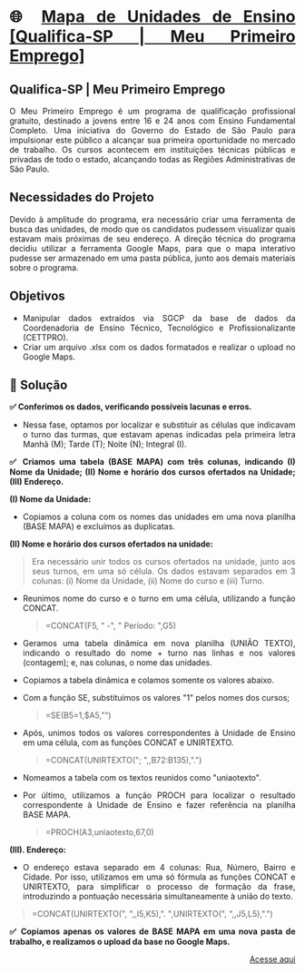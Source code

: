 <div align="justify">
  
# :globe_with_meridians: [Mapa de Unidades de Ensino [Qualifica-SP | Meu Primeiro Emprego]](https://www.google.com/maps/d/viewer?mid=12RUAzUv6WmHTARlDRou9O-hRUbQZXlw&ll=-22.48585463669992%2C-48.19047089999999&z=7)

## Qualifica-SP | Meu Primeiro Emprego
O Meu Primeiro Emprego é um programa de qualificação profissional gratuito, destinado a jovens entre 16 e 24 anos com Ensino Fundamental Completo. Uma iniciativa do Governo do Estado de São Paulo para impulsionar este público a alcançar sua primeira oportunidade no mercado de trabalho. Os cursos acontecem em instituições técnicas públicas e privadas de todo o estado, alcançando todas as Regiões Administrativas de São Paulo.

## Necessidades do Projeto
Devido à amplitude do programa, era necessário criar uma ferramenta de busca das unidades, de modo que os candidatos pudessem visualizar quais estavam mais próximas de seu endereço. A direção técnica do programa decidiu utilizar a ferramenta Google Maps, para que o mapa interativo pudesse ser armazenado em uma pasta pública, junto aos demais materiais sobre o programa.

## Objetivos
* Manipular dados extraídos via SGCP da base de dados da Coordenadoria de Ensino Técnico, Tecnológico e Profissionalizante (CETTPRO).
* Criar um arquivo .xlsx com os dados formatados e realizar o upload no Google Maps.

## 📝 Solução
**:white_check_mark: Conferimos os dados, verificando possíveis lacunas e erros.**
* Nessa fase, optamos por localizar e substituir as células que indicavam o turno das turmas, que estavam apenas indicadas pela primeira letra Manhã (M); Tarde (T); Noite (N); Integral (I).

**:white_check_mark: Criamos uma tabela (BASE MAPA) com três colunas, indicando (I) Nome da Unidade; (II) Nome e horário dos cursos ofertados na Unidade; (III) Endereço.**

**(I) Nome da Unidade:**
* Copiamos a coluna com os nomes das unidades em uma nova planilha (BASE MAPA) e excluímos as duplicatas.

**(II) Nome e horário dos cursos ofertados na unidade:**
> Era necessário unir todos os cursos ofertados na unidade, junto aos seus turnos, em uma só célula. Os dados estavam separados em 3 colunas: (i) Nome da Unidade, (ii) Nome do curso e (iii) Turno.
* Reunimos nome do curso e o turno em uma célula, utilizando a função CONCAT.
  > =CONCAT(F5, " -", " Período: ",G5)
* Geramos uma tabela dinâmica em nova planilha (UNIÃO TEXTO), indicando o resultado do nome + turno nas linhas e nos valores (contagem); e, nas colunas, o nome das unidades.

* Copiamos a tabela dinâmica e colamos somente os valores abaixo.

* Com a função SE, substituímos os valores "1" pelos nomes dos cursos;
  > =SE(B5=1,$A5,"")
* Após, unimos todos os valores correspondentes à Unidade de Ensino em uma célula, com as funções CONCAT e UNIRTEXTO.
  > =CONCAT(UNIRTEXTO("; ",,B72:B135),".")
* Nomeamos a tabela com os textos reunidos como "uniaotexto".

* Por último, utilizamos a função PROCH para localizar o resultado correspondente à Unidade de Ensino e fazer referência na planilha BASE MAPA. 
  > =PROCH(A3,uniaotexto,67,0)
  
**(III). Endereço:**
* O endereço estava separado em 4 colunas: Rua, Número, Bairro e Cidade. Por isso, utilizamos em uma só fórmula as funções CONCAT e UNIRTEXTO, para simplificar o processo de formação da frase, introduzindo a pontuação necessária simultaneamente à união do texto. 
 > =CONCAT(UNIRTEXTO(", ",,I5,K5),". ",UNIRTEXTO(", ",,J5,L5),".")

**:white_check_mark: Copiamos apenas os valores de BASE MAPA em uma nova pasta de trabalho, e realizamos o upload da base no Google Maps.**
<div>
  
<div align="right">

  [Acesse aqui](https://www.google.com/maps/d/viewer?mid=12RUAzUv6WmHTARlDRou9O-hRUbQZXlw&ll=-22.48585463669992%2C-48.19047089999999&z=7)
<div>
